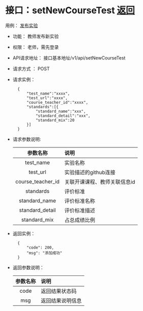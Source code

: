 # 接口：setNewCourseTest  [返回](../README.md)
用例： [发布实验](../用例/发布实验.md)

- 功能：
    教师发布新实验
    
- 权限：
    老师，需先登录
    
- API请求地址： 
    接口基本地址/v1/api/setNewCourseTest

- 请求方式 ：
    POST

- 请求实例：

        {
            "test_name":"xxxx",
            "test_url":"xxxx",     
            "course_teacher_id":"xxxx",
            "standards":[{
                "standard_name":"xxx",
                "standard_detail":"xxx",
                "standard_mix":20
            }]       
        }
        
- 请求参数说明:        

  |参数名称|说明|
  |:---------:|:--------------------------------------------------------|      
  |test_name|实验名称|
  |test_url|实验描述的github连接| 
  |course_teacher_id|关联开课课程、教师关联信息id|
  |standards|评价标准|
  |standard_name|评价标准名称|
  |standard_detail|评价标准描述|
  |standard_mix|占总成绩比例|
- 返回实例：

        {         
            "code": 200,
            "msg": "添加成功"
        }
 
- 返回参数说明：    
 
  |参数名称|说明|
  |:---------:|:--------------------------------------------------------|      
  |code|返回结果状态码|
  |msg|返回结果说明信息|